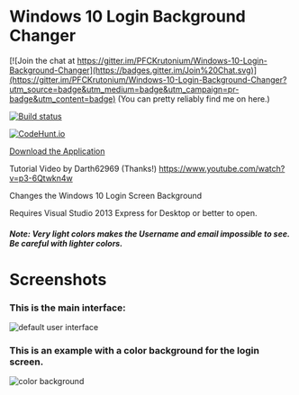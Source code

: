 # Windows 10 Login Background Changer

[![Join the chat at https://gitter.im/PFCKrutonium/Windows-10-Login-Background-Changer](https://badges.gitter.im/Join%20Chat.svg)](https://gitter.im/PFCKrutonium/Windows-10-Login-Background-Changer?utm_source=badge&utm_medium=badge&utm_campaign=pr-badge&utm_content=badge) (You can pretty reliably find me on here.)

[![Build status](https://ci.appveyor.com/api/projects/status/4yydgx42k9iqaaw7/branch/master?svg=true)](https://ci.appveyor.com/project/PFCKrutonium/windows-10-login-background-changer/branch/master)

[![CodeHunt.io](https://img.shields.io/badge/vote-codehunt.io-02AFD1.svg)](http://codehunt.io/sub/windows-10-login-background-changer/?utm_source=badge&utm_medium=badge&utm_campaign=pr-badge)   

[Download the Application](https://github.com/PFCKrutonium/Windows-10-Login-Background-Changer/releases/latest)


Tutorial Video by Darth62969 (Thanks!)
https://www.youtube.com/watch?v=p3-6Qtwkn4w

Changes the Windows 10 Login Screen Background


Requires Visual Studio 2013 Express for Desktop or better to open.

##### Note: Very light colors makes the Username and email impossible to see. Be careful with lighter colors.



# Screenshots

### This is the main interface:
![default user interface](http://imgur.com/W4Ta04q.png)

### This is an example with a color background for the login screen.
![color background](http://i.imgur.com/wuEDk4k.png)
